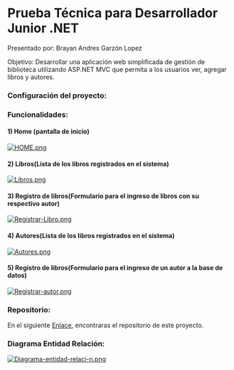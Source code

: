 # Prueba Técnica para Desarrollador Junior .NET
Presentado por: Brayan Andres Garzón Lopez

Objetivo:
Desarrollar una aplicación web simplificada de gestión de biblioteca utilizando ASP.NET MVC que permita a los usuarios ver, agregar libros y autores.
### Configuración del proyecto:

### Funcionalidades:
#### 1) Home (pantalla de inicio)
[![HOME.png](https://i.postimg.cc/x1cQsJMB/HOME.png)](https://postimg.cc/18hbXzWK)
#### 2) Libros(Lista de los libros registrados en el sistema)
[![Libros.png](https://i.postimg.cc/13nx0xZQ/Libros.png)](https://postimg.cc/CRg6YQ1P)
#### 3) Registro de libros(Formulario para el ingreso de libros con su respectivo autor)
[![Registrar-Libro.png](https://i.postimg.cc/d3tpLp9g/Registrar-Libro.png)](https://postimg.cc/ftpBPHpv)
#### 4) Autores(Lista de los libros registrados en el sistema)
[![Autores.png](https://i.postimg.cc/tCcw4rnm/Autores.png)](https://postimg.cc/crQXDBmQ)
#### 5) Registro de libros(Formulario para el ingreso de un autor a la base de datos)
[![Registrar-autor.png](https://i.postimg.cc/zDtPxd7X/Registrar-autor.png)](https://postimg.cc/5jz30SDZ)
### Repositorio:
En el siguiente [Enlace](https://github.com/THEBR4Y4N/PRUEBA_AZSmart "Enlace"), encontraras el repositorio de este proyecto. 
### Diagrama Entidad Relación:
[![Diagrama-entidad-relaci-n.png](https://i.postimg.cc/tCFWsJsQ/Diagrama-entidad-relaci-n.png)](https://postimg.cc/mt2tqb38)
